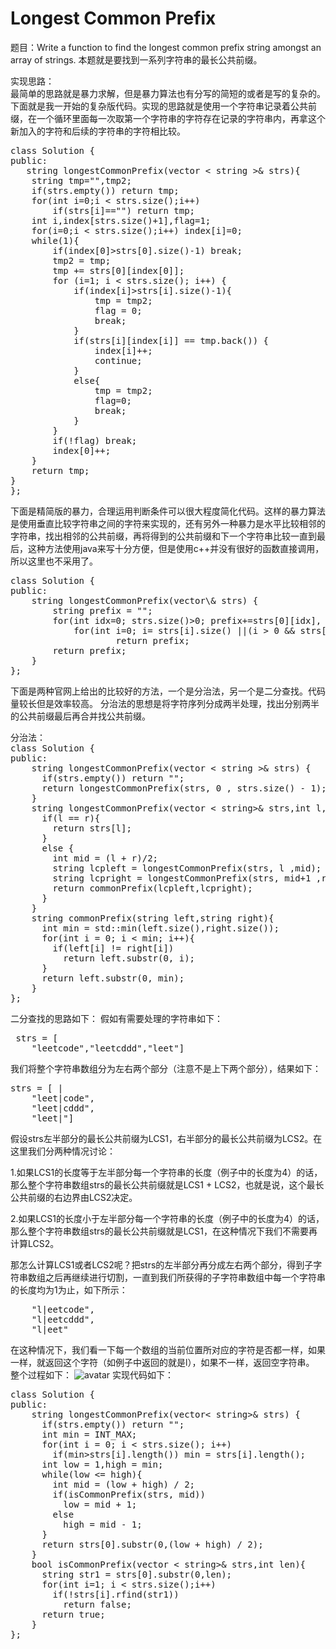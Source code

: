 # Longest Common Prefix

题目：Write a function to find the longest common prefix string amongst an array of strings.
本题就是要找到一系列字符串的最长公共前缀。

实现思路：
<br>最简单的思路就是暴力求解，但是暴力算法也有分写的简短的或者是写的复杂的。下面就是我一开始的复杂版代码。实现的思路就是使用一个字符串记录着公共前缀，在一个循环里面每一次取第一个字符串的字符存在记录的字符串内，再拿这个新加入的字符和后续的字符串的字符相比较。
<pre>class Solution {
public:
   string longestCommonPrefix(vector < string >& strs){
    string tmp="",tmp2;
    if(strs.empty()) return tmp;
    for(int i=0;i < strs.size();i++)
        if(strs[i]=="") return tmp;
    int i,index[strs.size()+1],flag=1;
    for(i=0;i < strs.size();i++) index[i]=0;
    while(1){
        if(index[0]>strs[0].size()-1) break;
        tmp2 = tmp;
        tmp += strs[0][index[0]];
        for (i=1; i < strs.size(); i++) {
            if(index[i]>strs[i].size()-1){
                tmp = tmp2;
                flag = 0;
                break;
            }
            if(strs[i][index[i]] == tmp.back()) {
                index[i]++;
                continue;
            }
            else{
                tmp = tmp2;
                flag=0;
                break;
            }
        }
        if(!flag) break;
        index[0]++;
    }
    return tmp;
}
}; </pre>

下面是精简版的暴力，合理运用判断条件可以很大程度简化代码。这样的暴力算法是使用垂直比较字符串之间的字符来实现的，还有另外一种暴力是水平比较相邻的字符串，找出相邻的公共前缀，再将得到的公共前缀和下一个字符串比较一直到最后，这种方法使用java来写十分方便，但是使用c++并没有很好的函数直接调用，所以这里也不采用了。
<pre>class Solution {
public:
    string longestCommonPrefix(vector\<string>& strs) {
        string prefix = "";
        for(int idx=0; strs.size()>0; prefix+=strs[0][idx], idx++)
            for(int i=0; i<strs.size(); i++)
                if(idx >= strs[i].size() ||(i > 0 && strs[i][idx] != strs[i-1][idx]))
                    return prefix;
        return prefix;
    }
}; </pre>

下面是两种官网上给出的比较好的方法，一个是分治法，另一个是二分查找。代码量较长但是效率较高。
分治法的思想是将字符序列分成两半处理，找出分别两半的公共前缀最后再合并找公共前缀。
<pre>分治法：
class Solution {
public:
    string longestCommonPrefix(vector < string >& strs) {
      if(strs.empty()) return "";
      return longestCommonPrefix(strs, 0 , strs.size() - 1);
    }
    string longestCommonPrefix(vector < string>& strs,int l,int r){
      if(l == r){
        return strs[l];
      }
      else {
        int mid = (l + r)/2;
        string lcpleft = longestCommonPrefix(strs, l ,mid);
        string lcpright = longestCommonPrefix(strs, mid+1 ,r);
        return commonPrefix(lcpleft,lcpright);
      }
    }
    string commonPrefix(string left,string right){
      int min = std::min(left.size(),right.size());
      for(int i = 0; i < min; i++){
        if(left[i] != right[i])
          return left.substr(0, i);
      }
      return left.substr(0, min);
    }
};</pre>

二分查找的思路如下：
假如有需要处理的字符串如下：
<pre> strs = [
    "leetcode","leetcddd","leet"]
</pre>
我们将整个字符串数组分为左右两个部分（注意不是上下两个部分），结果如下：
<pre>
strs = [ |
    "leet|code",
    "leet|cddd",
    "leet|"]
</pre>
假设strs左半部分的最长公共前缀为LCS1，右半部分的最长公共前缀为LCS2。在这里我们分两种情况讨论：

1.如果LCS1的长度等于左半部分每一个字符串的长度（例子中的长度为4）的话，那么整个字符串数组strs的最长公共前缀就是LCS1 + LCS2，也就是说，这个最长公共前缀的右边界由LCS2决定。

2.如果LCS1的长度小于左半部分每一个字符串的长度（例子中的长度为4）的话，那么整个字符串数组strs的最长公共前缀就是LCS1，在这种情况下我们不需要再计算LCS2。

那怎么计算LCS1或者LCS2呢？把strs的左半部分再分成左右两个部分，得到子字符串数组之后再继续进行切割，一直到我们所获得的子字符串数组中每一个字符串的长度均为1为止，如下所示：

<pre>
    "l|eetcode",
    "l|eetcddd",
    "l|eet"
</pre>
在这种情况下，我们看一下每一个数组的当前位置所对应的字符是否都一样，如果一样，就返回这个字符（如例子中返回的就是l），如果不一样，返回空字符串。<br>
整个过程如下：
![avatar](https://segmentfault.com/img/bVLDl9?w=811&h=706/view.png)
实现代码如下：
<pre>
class Solution {
public:
    string longestCommonPrefix(vector< string>& strs) {
      if(strs.empty()) return "";
      int min = INT_MAX;
      for(int i = 0; i < strs.size(); i++)
        if(min>strs[i].length()) min = strs[i].length();
      int low = 1,high = min;
      while(low <= high){
        int mid = (low + high) / 2;
        if(isCommonPrefix(strs, mid))
          low = mid + 1;
        else 
          high = mid - 1;
      }
      return strs[0].substr(0,(low + high) / 2);
    }
    bool isCommonPrefix(vector < string>& strs,int len){
      string str1 = strs[0].substr(0,len);
      for(int i=1; i < strs.size();i++)
        if(!strs[i].rfind(str1))
          return false;
      return true;
    }
};
</pre>

